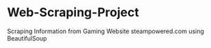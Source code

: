 # Web-Scraping-Project
Scraping Information from Gaming Website steampowered.com using BeautifulSoup
